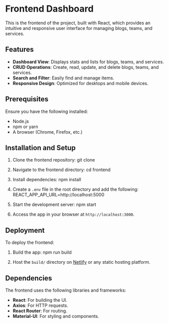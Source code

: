 # Frontend Dashboard

This is the frontend of the project, built with React, which provides an intuitive and responsive user interface for managing blogs, teams, and services.

## Features

- **Dashboard View**: Displays stats and lists for blogs, teams, and services.
- **CRUD Operations**: Create, read, update, and delete blogs, teams, and services.
- **Search and Filter**: Easily find and manage items.
- **Responsive Design**: Optimized for desktops and mobile devices.

## Prerequisites

Ensure you have the following installed:
- Node.js
- npm or yarn
- A browser (Chrome, Firefox, etc.)

## Installation and Setup

1. Clone the frontend repository:
   git clone <frontend-repo-url>

2. Navigate to the frontend directory:
   cd frontend

3. Install dependencies:
   npm install

4. Create a `.env` file in the root directory and add the following:
   REACT_APP_API_URL=http://localhost:5000

5. Start the development server:
   npm start

6. Access the app in your browser at `http://localhost:3000`.

## Deployment

To deploy the frontend:

1. Build the app:
   npm run build

2. Host the `build/` directory on [Netlify](https://www.netlify.com/) or any static hosting platform.

## Dependencies

The frontend uses the following libraries and frameworks:
- **React**: For building the UI.
- **Axios**: For HTTP requests.
- **React Router**: For routing.
- **Material-UI**: For styling and components.
